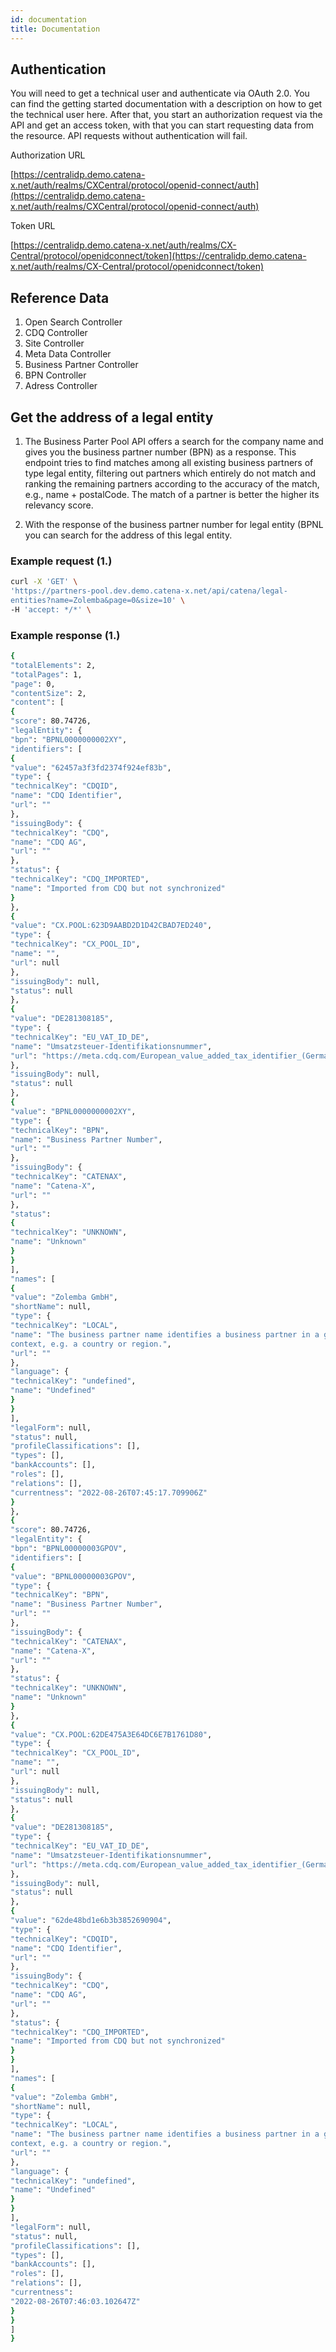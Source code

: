 ```yaml
---
id: documentation
title: Documentation
---
```

## Authentication

You will need to get a technical user and authenticate via OAuth 2.0. You can find the getting
started documentation with a description on how to get the technical user here. After that, you
start an authorization request via the API and get an access token, with that you can start
requesting data from the resource. API requests without authentication will fail.

Authorization URL

[https://centralidp.demo.catena-x.net/auth/realms/CXCentral/protocol/openid-connect/auth](https://centralidp.demo.catena-x.net/auth/realms/CXCentral/protocol/openid-connect/auth)

Token URL

[https://centralidp.demo.catena-x.net/auth/realms/CX-Central/protocol/openidconnect/token](https://centralidp.demo.catena-x.net/auth/realms/CX-Central/protocol/openidconnect/token)

## Reference Data

1. Open Search Controller
2. CDQ Controller
3. Site Controller
4. Meta Data Controller
5. Business Partner Controller
6. BPN Controller
7. Adress Controller

## Get the address of a legal entity

1. The Business Parter Pool API offers a search for the company name and gives you the business partner number (BPN) as a response. This endpoint tries to find matches among all existing business partners of type legal entity, filtering out partners which entirely do not match and ranking the remaining partners according to the accuracy of the match, e.g., name + postalCode. The match of a partner is better the higher its relevancy score.

2. With the response of the business partner number for legal entity (BPNL you can  search for the address of this legal entity.

### Example request (1.)

```bash
curl -X 'GET' \
'https://partners-pool.dev.demo.catena-x.net/api/catena/legal-
entities?name=Zolemba&page=0&size=10' \
-H 'accept: */*' \
```

### Example response (1.)

```bash
{
"totalElements": 2,
"totalPages": 1,
"page": 0,
"contentSize": 2,
"content": [
{
"score": 80.74726,
"legalEntity": {
"bpn": "BPNL0000000002XY",
"identifiers": [
{
"value": "62457a3f3fd2374f924ef83b",
"type": {
"technicalKey": "CDQID",
"name": "CDQ Identifier",
"url": "" 
},
"issuingBody": {
"technicalKey": "CDQ",
"name": "CDQ AG",
"url": ""
},
"status": {
"technicalKey": "CDQ_IMPORTED",
"name": "Imported from CDQ but not synchronized"
}
},
{
"value": "CX.POOL:623D9AABD2D1D42CBAD7ED240",
"type": {
"technicalKey": "CX_POOL_ID",
"name": "",
"url": null
},
"issuingBody": null,
"status": null
},
{
"value": "DE281308185",
"type": {
"technicalKey": "EU_VAT_ID_DE",
"name": "Umsatzsteuer-Identifikationsnummer",
"url": "https://meta.cdq.com/European_value_added_tax_identifier_(Germany)"
},
"issuingBody": null,
"status": null
},
{
"value": "BPNL0000000002XY",
"type": {
"technicalKey": "BPN",
"name": "Business Partner Number",
"url": ""
},
"issuingBody": {
"technicalKey": "CATENAX",
"name": "Catena-X",
"url": ""
},
"status": 
{
"technicalKey": "UNKNOWN",
"name": "Unknown"
}
}
],
"names": [
{
"value": "Zolemba GmbH",
"shortName": null,
"type": {
"technicalKey": "LOCAL",
"name": "The business partner name identifies a business partner in a given
context, e.g. a country or region.",
"url": ""
},
"language": {
"technicalKey": "undefined",
"name": "Undefined"
}
}
],
"legalForm": null,
"status": null,
"profileClassifications": [],
"types": [],
"bankAccounts": [],
"roles": [],
"relations": [],
"currentness": "2022-08-26T07:45:17.709906Z"
}
},
{
"score": 80.74726,
"legalEntity": {
"bpn": "BPNL00000003GPOV",
"identifiers": [
{
"value": "BPNL00000003GPOV",
"type": {
"technicalKey": "BPN",
"name": "Business Partner Number",
"url": ""
},
"issuingBody": {
"technicalKey": "CATENAX",
"name": "Catena-X",
"url": ""
},
"status": {
"technicalKey": "UNKNOWN",
"name": "Unknown"
}
},
{
"value": "CX.POOL:62DE475A3E64DC6E7B1761D80",
"type": {
"technicalKey": "CX_POOL_ID",
"name": "",
"url": null
},
"issuingBody": null,
"status": null
},
{
"value": "DE281308185",
"type": {
"technicalKey": "EU_VAT_ID_DE",
"name": "Umsatzsteuer-Identifikationsnummer",
"url": "https://meta.cdq.com/European_value_added_tax_identifier_(Germany)"
},
"issuingBody": null,
"status": null
},
{
"value": "62de48bd1e6b3b3852690904",
"type": {
"technicalKey": "CDQID",
"name": "CDQ Identifier",
"url": ""
},
"issuingBody": {
"technicalKey": "CDQ",
"name": "CDQ AG",
"url": ""
},
"status": {
"technicalKey": "CDQ_IMPORTED",
"name": "Imported from CDQ but not synchronized"
}
}
],
"names": [
{
"value": "Zolemba GmbH",
"shortName": null,
"type": {
"technicalKey": "LOCAL",
"name": "The business partner name identifies a business partner in a given
context, e.g. a country or region.",
"url": ""
},
"language": {
"technicalKey": "undefined",
"name": "Undefined"
}
}
],
"legalForm": null,
"status": null,
"profileClassifications": [],
"types": [],
"bankAccounts": [],
"roles": [],
"relations": [],
"currentness": 
"2022-08-26T07:46:03.102647Z"
}
}
]
}
```
